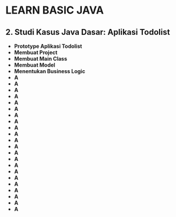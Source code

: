 # LEARN BASIC JAVA

## **2. Studi Kasus Java Dasar: Aplikasi Todolist**

- **Prototype Aplikasi Todolist**
- **Membuat Project**
- **Membuat Main Class**
- **Membuat Model**
- **Menentukan Business Logic**
- **A**
- **A**
- **A**
- **A**
- **A**
- **A**
- **A**
- **A**
- **A**
- **A**
- **A**
- **A**
- **A**
- **A**
- **A**
- **A**
- **A**
- **A**
- **A**
- **A**
- **A**
- **A**
